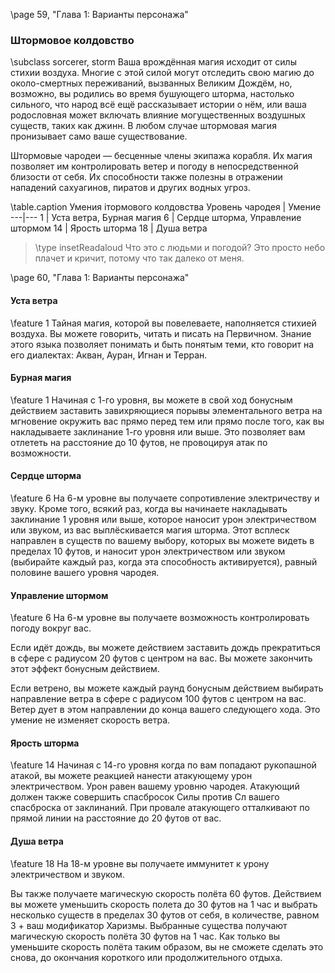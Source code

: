 \page 59, "Глава 1: Варианты персонажа"
### Штормовое колдовство
\subclass sorcerer, storm
Ваша врождённая магия исходит от силы стихии воздуха. Многие с этой силой могут отследить свою магию до около-смертных переживаний, вызванных Великим Дождём, но, возможно, вы родились во время бушующего шторма, настолько сильного, что народ всё ещё рассказывает истории о нём, или ваша родословная может включать влияние могущественных воздушных существ, таких как джинн. В любом случае штормовая магия пронизывает само ваше существование.

Штормовые чародеи — бесценные члены экипажа корабля. Их магия позволяет им контролировать ветер и погоду в непосредственной близости от себя. Их способности также полезны в отражении нападений сахуагинов, пиратов и других водных угроз.

\table.caption Умения iтормового колдовства
Уровень чародея | Умение
---|---
1 | Уста ветра, Бурная магия
6 | Сердце шторма, Управление штормом
14 | Ярость шторма
18 | Душа ветра

> \type insetReadaloud
> Что это с людьми и погодой? Это просто небо плачет и кричит, потому что так далеко от меня.

\page 60, "Глава 1: Варианты персонажа"
#### Уста ветра
\feature 1
Тайная магия, которой вы повелеваете, наполняется стихией воздуха. Вы можете говорить, читать и писать на Первичном. Знание этого языка позволяет понимать и быть понятым теми, кто говорит на его диалектах: Акван, Ауран, Игнан и Терран.

#### Бурная магия
\feature 1
Начиная с 1-го уровня, вы можете в свой ход бонусным действием заставить завихряющиеся порывы элементального ветра на мгновение окружить вас прямо перед тем или прямо после того, как вы накладываете заклинание 1-го уровня или выше. Это позволяет вам отлететь на расстояние до 10 футов, не провоцируя атак по возможности.

#### Сердце шторма
\feature 6
На 6-м уровне вы получаете сопротивление электричеству и звуку. Кроме того, всякий раз, когда вы начинаете накладывать заклинание 1 уровня или выше, которое наносит урон электричеством или звуком, из вас выплёскивается магия шторма. Этот всплеск направлен в существ по вашему выбору, которых вы можете видеть в пределах 10 футов, и наносит урон электричеством или звуком (выбирайте каждый раз, когда эта способность активируется), равный половине вашего уровня чародея.

#### Управление штормом
\feature 6
На 6-м уровне вы получаете возможность контролировать погоду вокруг вас.

Если идёт дождь, вы можете действием заставить дождь прекратиться в сфере с радиусом 20 футов с центром на вас. Вы можете закончить этот эффект бонусным действием.

Если ветрено, вы можете каждый раунд бонусным действием выбирать направление ветра в сфере с радиусом 100 футов с центром на вас. Ветер дует в этом направлении до конца вашего следующего хода. Это умение не изменяет скорость ветра.

#### Ярость шторма
\feature 14
Начиная с 14-го уровня когда по вам попадают рукопашной атакой, вы можете реакцией нанести атакующему урон электричеством. Урон равен вашему уровню чародея. Атакующий должен также совершить спасбросок Силы против Сл вашего спасброска от заклинаний. При провале атакующего отталкивают по прямой линии на расстояние до 20 футов от вас.

#### Душа ветра
\feature 18
На 18-м уровне вы получаете иммунитет к урону электричеством и звуком.

Вы также получаете магическую скорость полёта 60 футов. Действием вы можете уменьшить скорость полета до 30 футов на 1 час и выбрать несколько существ в пределах 30 футов от себя, в количестве, равном 3 + ваш модификатор Харизмы. Выбранные существа получают магическую скорость полёта 30 футов на 1 час. Как только вы уменьшите скорость полёта таким образом, вы не сможете сделать это снова, до окончания короткого или продолжительного отдыха.
